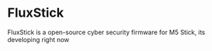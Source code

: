 # FluxStick
FluxStick is a open-source cyber security firmware for M5 Stick, its developing right now

